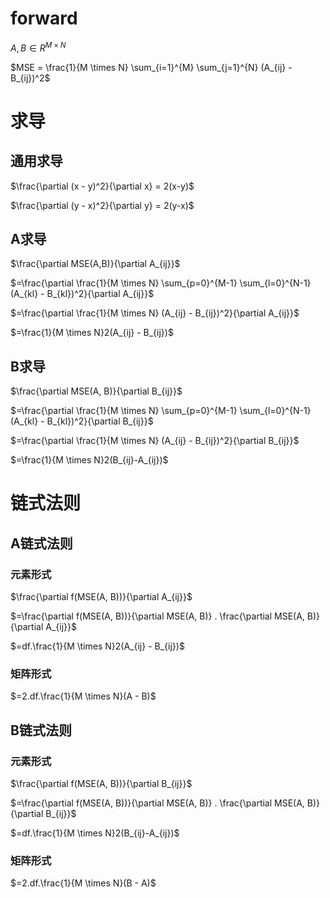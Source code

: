 
# forward

$A,B \in {R}^{M \times N}$

$MSE = \frac{1}{M \times N} \sum_{i=1}^{M} \sum_{j=1}^{N} (A_{ij} - B_{ij})^2$

# 求导
## 通用求导

$\frac{\partial (x - y)^2}{\partial x} = 2(x-y)$

$\frac{\partial (y - x)^2}{\partial y} = 2(y-x)$

## A求导

$\frac{\partial MSE(A,B)}{\partial A_{ij}}$

$=\frac{\partial \frac{1}{M \times N} \sum_{p=0}^{M-1} \sum_{l=0}^{N-1} (A_{kl} - B_{kl})^2}{\partial A_{ij}}$

$=\frac{\partial \frac{1}{M \times N} (A_{ij} - B_{ij})^2}{\partial A_{ij}}$

$=\frac{1}{M \times N}2(A_{ij} - B_{ij})$

## B求导

$\frac{\partial MSE(A, B)}{\partial B_{ij}}$

$=\frac{\partial \frac{1}{M \times N} \sum_{p=0}^{M-1} \sum_{l=0}^{N-1} (A_{kl} - B_{kl})^2}{\partial B_{ij}}$

$=\frac{\partial \frac{1}{M \times N} (A_{ij} - B_{ij})^2}{\partial B_{ij}}$

$=\frac{1}{M \times N}2(B_{ij}-A_{ij})$

# 链式法则

## A链式法则

### 元素形式

$\frac{\partial f(MSE(A, B))}{\partial A_{ij}}$

$=\frac{\partial f(MSE(A, B))}{\partial MSE(A, B)} . \frac{\partial MSE(A, B)}{\partial A_{ij}}$

$=df.\frac{1}{M \times N}2(A_{ij} - B_{ij})$

### 矩阵形式

$=2.df.\frac{1}{M \times N}(A - B)$


## B链式法则

### 元素形式

$\frac{\partial f(MSE(A, B))}{\partial B_{ij}}$

$=\frac{\partial f(MSE(A, B))}{\partial MSE(A, B)} . \frac{\partial MSE(A, B)}{\partial B_{ij}}$

$=df.\frac{1}{M \times N}2(B_{ij}-A_{ij})$

### 矩阵形式

$=2.df.\frac{1}{M \times N}(B - A)$

